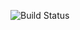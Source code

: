 
![Build Status](https://codebuild.us-east-2.amazonaws.com/badges?uuid=eyJlbmNyeXB0ZWREYXRhIjoibW9ZTHBSOFFzTlVDcVBXOUhsdno4NUVRcVZUOVRQdHdkOHU0QjdFempkWFUxSGV1ajNaVlZJSTJ0d2QzZHliZzlycFcwV0FnWmNSLzBueVhnTTZ2MnpRPSIsIml2UGFyYW1ldGVyU3BlYyI6ImNQL2diRHNtY3RXOU45MU8iLCJtYXRlcmlhbFNldFNlcmlhbCI6MX0%3D&branch=master)

